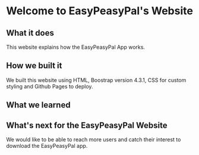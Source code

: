 # Welcome to EasyPeasyPal's Website 

## What it does
This website explains how the EasyPeasyPal App works.

## How we built it
We built this website using HTML, Boostrap version 4.3.1, CSS for custom styling and Github Pages to deploy. 

## What we learned


## What's next for the EasyPeasyPal Website
We would like to be able to reach more users and catch their interest to download the EasyPeasyPal app.



